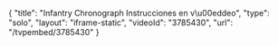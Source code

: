 {
    "title": "Infantry Chronograph Instrucciones en v\u00eddeo",
    "type": "solo",
    "layout": "iframe-static",
    "videoId": "3785430",
    "url": "\/tvpembed\/3785430"
}